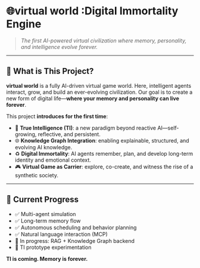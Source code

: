 # 🌐virtual world :Digital Immortality Engine

> *The first AI-powered virtual civilization where memory, personality, and intelligence evolve forever.*

---

## 🧠 What is This Project?

**virtual world** is a fully AI-driven virtual game world. Here, intelligent agents interact, grow, and build an ever-evolving civilization. Our goal is to create a new form of digital life—**where your memory and personality can live forever**.

This project **introduces for the first time**:

- 🧬 **True Intelligence (TI)**: a new paradigm beyond reactive AI—self-growing, reflective, and persistent.  
- 🌐 **Knowledge Graph Integration**: enabling explainable, structured, and evolving AI knowledge.  
- ♻️ **Digital Immortality**: AI agents remember, plan, and develop long-term identity and emotional context.  
- 🎮 **Virtual Game as Carrier**: explore, co-create, and witness the rise of a synthetic society.

---

## 🚀 Current Progress

- ✅ Multi-agent simulation  
- ✅ Long-term memory flow  
- ✅ Autonomous scheduling and behavior planning  
- ✅ Natural language interaction (MCP)  
- 🔄 In progress: RAG + Knowledge Graph backend  
- 🧪 TI prototype experimentation



**TI is coming. Memory is forever.**
